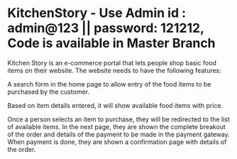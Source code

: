 # KitchenStory - Use Admin id : admin@123 || password: 121212, Code is available in Master Branch
Kitchen Story is an e-commerce portal that lets people shop  basic food items on their website. The website needs to have the following features:

     

A search form in the home page to allow entry of the food items to be purchased by the customer.

Based on item details entered, it will show available food items with  price.

Once a person selects an item to purchase, they will be redirected to the list of available items. In the next page, they are shown the complete breakout of the order and details of the payment to be made in the payment gateway. When payment is done, they are shown a confirmation page with details of the order.


